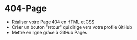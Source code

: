 # 404-Page

* Réaliser votre Page 404 en HTML et CSS
* Créer un bouton "retour" qui dirige vers votre profile GitHub
* Mettre en ligne grâce à GitHub Pages
